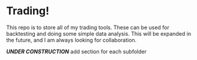 # Trading!

This repo is to store all of my trading tools. These can be used for backtesting and doing some simple data analysis. This will be expanded in the future, and I am always looking for collaboration.

***UNDER CONSTRUCTION***
add section for each subfolder

